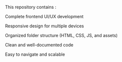 This repository contains :

Complete frontend UI/UX development

Responsive design for multiple devices

Organized folder structure (HTML, CSS, JS, and assets)

Clean and well-documented code

Easy to navigate and scalable
